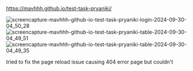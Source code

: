 https://mavhhh.github.io/test-task-pryaniki/


![screencapture-mavhhh-github-io-test-task-pryaniki-login-2024-09-30-04_50_28](https://github.com/user-attachments/assets/3f8ca619-1545-49f0-b4d5-31de68c95db4)
![screencapture-mavhhh-github-io-test-task-pryaniki-table-2024-09-30-04_49_51](https://github.com/user-attachments/assets/76520a01-ef7c-4f1d-bfd4-4a849658768c)
![screencapture-mavhhh-github-io-test-task-pryaniki-table-2024-09-30-04_49_35](https://github.com/user-attachments/assets/8070b042-baf9-436d-9036-3b507f176afe)


tried to fix the page reload issue causing 404 error page but couldn't
